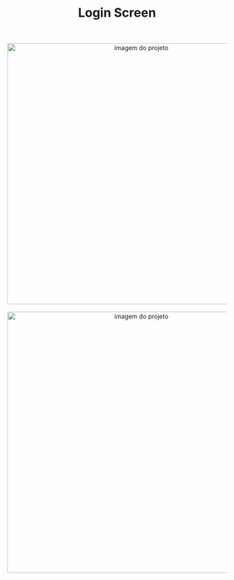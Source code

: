 <h1 align="center">Login Screen</h1>

<br>
<br>

<div align="center">
  <img src="https://user-images.githubusercontent.com/115190082/203425060-9681a7c4-d032-49bb-b184-83efa4c54852.png" width="600" alt="imagem do projeto" />
  <br>
  <br>
  <img src="https://user-images.githubusercontent.com/115190082/203424713-f1dea62e-f87e-4007-a5ea-082e5325b9a1.png" width="600" alt="imagem do projeto" />
</div>
